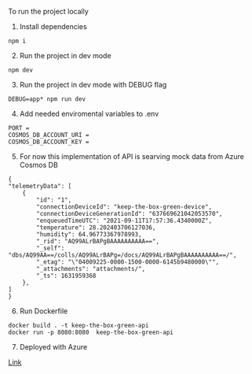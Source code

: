 To run the project locally

1. Install dependencies

```
npm i
```

2. Run the project in dev mode

```
npm dev
```

3. Run the project in dev mode with DEBUG flag

```
DEBUG=app* npm run dev
```

4. Add needed enviromental variables to .env

```
PORT =
COSMOS_DB_ACCOUNT_URI =
COSMOS_DB_ACCOUNT_KEY =
```

5. For now this implementation of API is searving mock data from Azure Cosmos DB

```
{
"telemetryData": [
    {
        "id": "1",
        "connectionDeviceId": "keep-the-box-green-device",
        "connectionDeviceGenerationId": "637669621042053570",
        "enqueuedTimeUTC": "2021-09-11T17:57:36.4340000Z",
        "temperature": 28.202403706127036,
        "humidity": 64.96773367978993,
        "_rid": "AQ99ALrBAPgBAAAAAAAAAA==",
        "_self": "dbs/AQ99AA==/colls/AQ99ALrBAPg=/docs/AQ99ALrBAPgBAAAAAAAAAA==/",
        "_etag": "\"04009225-0000-1500-0000-6145b9480000\"",
        "_attachments": "attachments/",
        "_ts": 1631959368
    },
]
}
```

6. Run Dockerfile
```
docker build . -t keep-the-box-green-api
docker run -p 8080:8080  keep-the-box-green-api
```

7. Deployed with Azure 

[Link](https://keeptheboxgreen-api.azurewebsites.net/)